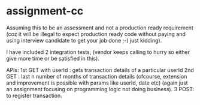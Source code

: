 # assignment-cc

Assuming this to be an assessment and not a production ready requirement (coz it will be illegal to expect production ready code without paying and using interview candidate to get your job done ;-) just kidding).

I have included 2 integration tests, (vendor keeps calling to hurry so either give more time or be satisfied in this).

APIs:
1st GET with userId : gets transaction details of a particular userId
2nd GET : last n number of months of transaction details (ofcourse, extension and improvement is possible with params like userId, date etc) (again just an assignment focusing on programming logic not doing business).
3 POST: to register transaction.
